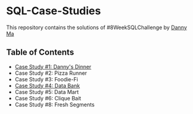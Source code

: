 # SQL-Case-Studies

This repository contains the solutions of #8WeekSQLChallenge by [Danny Ma](https://8weeksqlchallenge.com/getting-started/)

## Table of Contents
- [Case Study #1: Danny's Dinner](https://github.com/eunikehp/SQL-Case-Studies/blob/main/Case%20Study%20%231:%20Danny's%20Dinner.md)
- Case Study #2: Pizza Runner
- Case Study #3: Foodie-Fi
- [Case Study #4: Data Bank](https://github.com/eunikehp/SQL-Case-Studies/blob/main/Case%20Study%20%234%20-%20Data%20Bank.md)
- Case Study #5: Data Mart
- Case Study #6: Clique Bait
- Case Study #8: Fresh Segments

